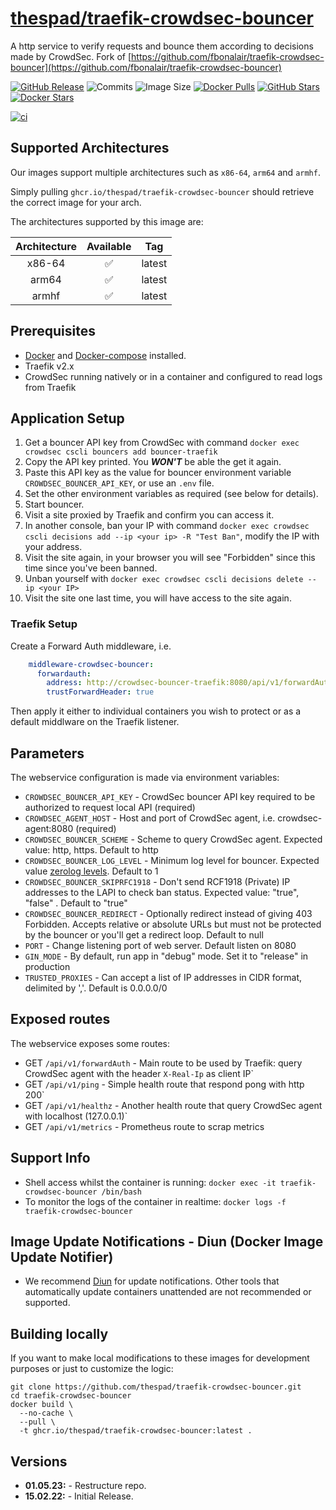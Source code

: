 # [thespad/traefik-crowdsec-bouncer](https://github.com/thespad/traefik-crowdsec-bouncer)

A http service to verify requests and bounce them according to decisions made by CrowdSec. Fork of [https://github.com/fbonalair/traefik-crowdsec-bouncer](https://github.com/fbonalair/traefik-crowdsec-bouncer)

[![GitHub Release](https://img.shields.io/github/release/thespad/traefik-crowdsec-bouncer.svg?color=26689A&labelColor=555555&logoColor=ffffff&style=for-the-badge&logo=github&include_prereleases)](https://github.com/thespad/traefik-crowdsec-bouncer/releases)
![Commits](https://img.shields.io/github/commits-since/thespad/traefik-crowdsec-bouncer/latest?color=26689A&include_prereleases&logo=github&style=for-the-badge)
![Image Size](https://img.shields.io/docker/image-size/thespad/whisparr/latest?color=26689A&labelColor=555555&logoColor=ffffff&style=for-the-badge&label=Size)
[![Docker Pulls](https://img.shields.io/docker/pulls/thespad/whisparr.svg?color=26689A&labelColor=555555&logoColor=ffffff&style=for-the-badge&label=pulls&logo=docker)](https://hub.docker.com/r/thespad/whisparr)
[![GitHub Stars](https://img.shields.io/github/stars/thespad/traefik-crowdsec-bouncer.svg?color=26689A&labelColor=555555&logoColor=ffffff&style=for-the-badge&logo=github)](https://github.com/thespad/traefik-crowdsec-bouncer)
[![Docker Stars](https://img.shields.io/docker/stars/thespad/whisparr.svg?color=26689A&labelColor=555555&logoColor=ffffff&style=for-the-badge&label=stars&logo=docker)](https://hub.docker.com/r/thespad/whisparr)

[![ci](https://img.shields.io/github/actions/workflow/status/thespad/traefik-crowdsec-bouncer/call-build-image.yml?labelColor=555555&logoColor=ffffff&style=for-the-badge&logo=github&label=Build%20Image)](https://github.com/thespad/traefik-crowdsec-bouncer/actions/workflows/call-build-image.yml)

## Supported Architectures

Our images support multiple architectures such as `x86-64`, `arm64` and `armhf`.

Simply pulling `ghcr.io/thespad/traefik-crowdsec-bouncer` should retrieve the correct image for your arch.

The architectures supported by this image are:

| Architecture | Available | Tag |
| :----: | :----: | ---- |
| x86-64 | ✅ | latest |
| arm64 | ✅ | latest |
| armhf | ✅ | latest |

## Prerequisites

* [Docker](https://docs.docker.com/get-docker/) and [Docker-compose](https://docs.docker.com/compose/install/) installed.
* Traefik v2.x
* CrowdSec running natively or in a container and configured to read logs from Traefik

## Application Setup

1. Get a bouncer API key from CrowdSec with command `docker exec crowdsec cscli bouncers add bouncer-traefik`
2. Copy the API key printed. You **_WON'T_** be able the get it again.
3. Paste this API key as the value for bouncer environment variable `CROWDSEC_BOUNCER_API_KEY`, or use an `.env` file.
4. Set the other environment variables as required (see below for details).
5. Start bouncer.
6. Visit a site proxied by Traefik and confirm you can access it.
7. In another console, ban your IP with command `docker exec crowdsec cscli decisions add --ip <your ip> -R "Test Ban"`, modify the IP with your address.
8. Visit the site again, in your browser you will see "Forbidden" since this time since you've been banned.
9. Unban yourself with `docker exec crowdsec cscli decisions delete --ip <your IP>`
10. Visit the site one last time, you will have access to the site again.

### Traefik Setup

Create a Forward Auth middleware, i.e.

```yml
    middleware-crowdsec-bouncer:
      forwardauth:
        address: http://crowdsec-bouncer-traefik:8080/api/v1/forwardAuth
        trustForwardHeader: true
```

Then apply it either to individual containers you wish to protect or as a default middlware on the Traefik listener.

## Parameters

The webservice configuration is made via environment variables:

* `CROWDSEC_BOUNCER_API_KEY`            - CrowdSec bouncer API key required to be authorized to request local API (required)
* `CROWDSEC_AGENT_HOST`                 - Host and port of CrowdSec agent, i.e. crowdsec-agent:8080 (required)
* `CROWDSEC_BOUNCER_SCHEME`             - Scheme to query CrowdSec agent. Expected value: http, https. Default to http
* `CROWDSEC_BOUNCER_LOG_LEVEL`          - Minimum log level for bouncer. Expected value [zerolog levels](https://pkg.go.dev/github.com/rs/zerolog#readme-leveled-logging). Default to 1
* `CROWDSEC_BOUNCER_SKIPRFC1918`        - Don't send RCF1918 (Private) IP addresses to the LAPI to check ban status. Expected value: "true", "false" . Default to "true"
* `CROWDSEC_BOUNCER_REDIRECT`           - Optionally redirect instead of giving 403 Forbidden. Accepts relative or absolute URLs but must not be protected by the bouncer or you'll get a redirect loop. Default to null
* `PORT`                                - Change listening port of web server. Default listen on 8080
* `GIN_MODE`                            - By default, run app in "debug" mode. Set it to "release" in production
* `TRUSTED_PROXIES`                     - Can accept a list of IP addresses in CIDR format, delimited by ','. Default is 0.0.0.0/0

## Exposed routes

The webservice exposes some routes:

* GET `/api/v1/forwardAuth`             - Main route to be used by Traefik: query CrowdSec agent with the header `X-Real-Ip` as client IP`
* GET `/api/v1/ping`                    - Simple health route that respond pong with http 200`
* GET `/api/v1/healthz`                 - Another health route that query CrowdSec agent with localhost (127.0.0.1)`
* GET `/api/v1/metrics`                 - Prometheus route to scrap metrics

## Support Info

* Shell access whilst the container is running: `docker exec -it traefik-crowdsec-bouncer /bin/bash`
* To monitor the logs of the container in realtime: `docker logs -f traefik-crowdsec-bouncer`

## Image Update Notifications - Diun (Docker Image Update Notifier)

* We recommend [Diun](https://crazymax.dev/diun/) for update notifications. Other tools that automatically update containers unattended are not recommended or supported.

## Building locally

If you want to make local modifications to these images for development purposes or just to customize the logic:

```shell
git clone https://github.com/thespad/traefik-crowdsec-bouncer.git
cd traefik-crowdsec-bouncer
docker build \
  --no-cache \
  --pull \
  -t ghcr.io/thespad/traefik-crowdsec-bouncer:latest .
```

## Versions

* **01.05.23:** - Restructure repo.
* **15.02.22:** - Initial Release.

